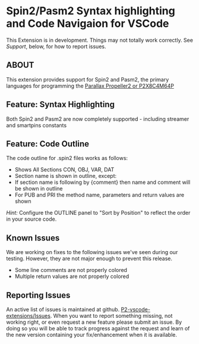 # Spin2/Pasm2 Syntax highlighting and Code Navigaion for VSCode

This Extension is in development. Things may not totally work correctly. See _Support_, below, for how to report issues.

## ABOUT

This extension provides support for Spin2 and Pasm2, the primary languages for programming the [Parallax Propeller2 or P2X8C4M64P](https://propeller.parallax.com/p2.html)

## Feature: Syntax Highlighting

Both Spin2 and Pasm2 are now completely supported - including streamer and smartpins constants

## Feature: Code Outline

The code outline for .spin2 files works as follows:

- Shows All Sections CON, OBJ, VAR, DAT
- Section name is shown in outline, except:
- If section name is following by {comment} then name and comment will be shown in outline
- For PUB and PRI the method name, parameters and return values are shown

_Hint:_ Configure the OUTLINE panel to "Sort by Position" to reflect the order in your source code.

## Known Issues

We are working on fixes to the following issues we've seen during our testing. However, they are not major enough to prevent this release.

- Some line comments are not properly colored
- Multiple return values are not properly colored

## Reporting Issues

An active list of issues is maintained at github. [P2-vscode-extensions/Issues](https://github.com/ironsheep/P2-vscode-extensions/issues). When you want to report something missing, not working right, or even request a new feature please submit an issue. By doing so you will be able to track progress against the request and learn of the new version containing your fix/enhancement when it is available.
